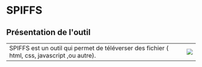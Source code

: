 ﻿# SPIFFS

## Présentation de l'outil

| | |
|-|-|
|SPIFFS est un outil qui permet de téléverser des fichier ( html, css, javascript ,ou autre).|![](https://github.com/BenjaminNeveu/Stage-ESP32-Si4735/blob/master/SPIFFS_tools/img_for_readme/file.jpg)|
